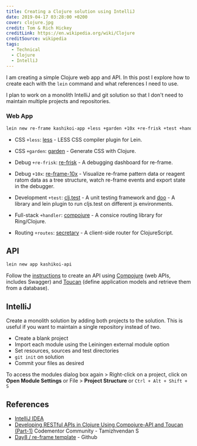 ```yaml
---
title: Creating a Clojure solution using IntelliJ
date: 2019-04-17 03:28:00 +0200
cover: clojure.jpg
credit: Tom & Rich Hickey
creditLink: https://en.wikipedia.org/wiki/Clojure
creditSource: wikipedia
tags:
  - Technical
  - Clojure
  - IntelliJ
---
```


I am creating a simple Clojure web app and API. In this post I explore
how to create each with the `lein` command and what references I need to use.

I plan to work on a monolith IntelliJ and git solution so that I don't need
to maintain multiple projects and repositories.

### Web App

```bash
lein new re-frame kashikoi-app +less +garden +10x +re-frisk +test +handler +routes
```

- CSS `+less`: [less](https://github.com/montoux/lein-less) -
  LESS CSS compiler plugin for Lein.

- CSS `+garden`: [garden](https://github.com/noprompt/garden) -
  Generate CSS with Clojure.

- Debug `+re-frisk`: [re-frisk](https://github.com/Day8/re-frame-10x) -
  A debugging dashboard for re-frame.

- Debug `+10x`: [re-frame-10x](https://github.com/flexsurfer/re-frisk) -
  Visualize re-frame pattern data or reagent ratom data as a tree
  structure, watch re-frame events and export state in the debugger.

- Development `+test`: [clj.test](https://github.com/clojure/clojurescript/blob/master/src/main/cljs/cljs/test.cljs) -
  A unit testing framework and [doo](https://github.com/bensu/doo) -
  A library and lein plugin to run cljs.test on different js environments.

- Full-stack `+handler`: [compojure](https://github.com/weavejester/compojure) -
  A consice routing library for Ring/Clojure.

- Routing `+routes`: [secretary](https://github.com/clj-commons/secretary) -
  A client-side router for ClojureScript.

## API

```bash
lein new app kashikoi-api
```

Follow the [instructions](https://www.codementor.io/tamizhvendan/developing-restful-apis-in-clojure-using-compojure-api-and-toucan-part-1-oc6yzsigc)
to create an API using [Compojure](https://github.com/metosin/compojure-api)
(web APIs, includes Swagger) and
[Toucan](https://github.com/metabase/toucan)
(define application models and retrieve them from a database).

## IntelliJ

Create a monolith solution by adding both projects to the solution.
This is useful if you want to maintain a single repository instead of two.

- Create a blank project
- Import each module using the Leiningen external module option
- Set resources, sources and test directories
- `git init` on solution
- Commit your files as desired

To access the modules dialog box again > Right-click on a project,
click on **Open Module Settings** or File > **Project Structure** or `Ctrl + Alt + Shift + S`

## References

- [IntelliJ IDEA](https://www.jetbrains.com/idea/)
- [Developing RESTful APIs in Clojure Using Compojure-API and Toucan (Part-1)](https://www.codementor.io/tamizhvendan/developing-restful-apis-in-clojure-using-compojure-api-and-toucan-part-1-oc6yzsigc)
  Codementor Community - Tamizhvendan S
- [Day8 / re-frame template](https://github.com/Day8/re-frame-template) - Github
